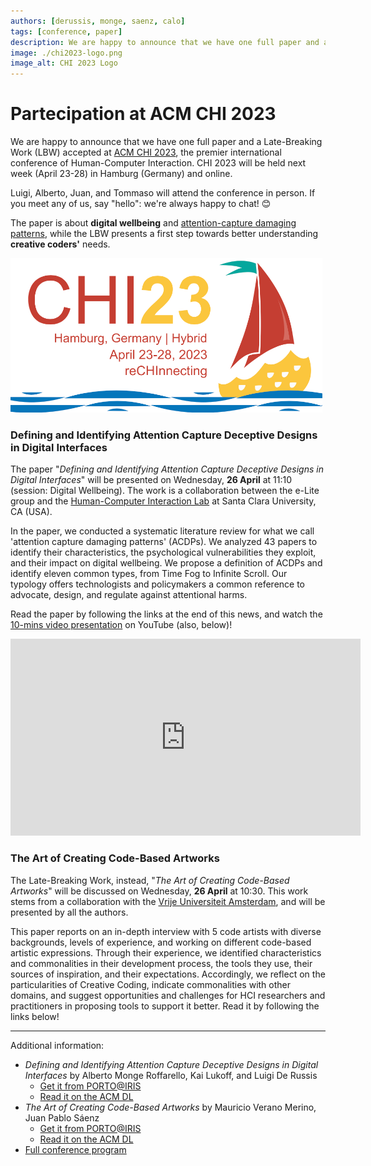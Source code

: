 ```yaml
---
authors: [derussis, monge, saenz, calo]
tags: [conference, paper]
description: We are happy to announce that we have one full paper and a Late-Breaking Work (LBW) accepted at ACM CHI 2023, the premier international conference of Human-Computer Interaction. CHI 2023 will be held next week (April 23-28) in Hamburg (Germany) and online. Luigi, Alberto, Juan, and Tommaso will attend the conference in person.
image: ./chi2023-logo.png
image_alt: CHI 2023 Logo
---
```


# Partecipation at ACM CHI 2023

We are happy to announce that we have one full paper and a Late-Breaking Work (LBW) accepted at [ACM CHI 2023](https://chi2023.acm.org), the premier international conference of Human-Computer Interaction. CHI 2023 will be held next week (April 23-28) in Hamburg (Germany) and online. 

Luigi, Alberto, Juan, and Tommaso will attend the conference in person. If you meet any of us, say "hello": we're always happy to chat! 😊

The paper is about **digital wellbeing** and [attention-capture damaging patterns](http://attentioncapture.com), while the LBW presents a first step towards better understanding **creative coders'** needs.

![CHI 2023 Logo](chi2023-logo.png)

<!-- truncate -->

### Defining and Identifying Attention Capture Deceptive Designs in Digital Interfaces
The paper "_Defining and Identifying Attention Capture Deceptive Designs in Digital Interfaces_" will be presented on Wednesday, **26 April** at 11:10 (session: Digital Wellbeing). The work is a collaboration between the e-Lite group and the [Human-Computer Interaction Lab](https://kailukoff.com) at Santa Clara University, CA (USA).

In the paper, we conducted a systematic literature review for what we call 'attention capture damaging patterns' (ACDPs). We analyzed 43 papers to identify their characteristics, the psychological vulnerabilities they exploit, and their impact on digital wellbeing. We propose a definition of ACDPs and identify eleven common types, from Time Fog to Infinite Scroll. Our typology offers technologists and policymakers a common reference to advocate, design, and regulate against attentional harms.

Read the paper by following the links at the end of this news, and watch the [10-mins video presentation](https://youtu.be/Bw9m8j3_jJ0) on YouTube (also, below)!

<iframe width="560" height="315" src="https://www.youtube-nocookie.com/embed/Bw9m8j3_jJ0" title="YouTube video player" frameBorder="0" allow="accelerometer; autoplay; clipboard-write; encrypted-media; gyroscope; picture-in-picture; web-share" allowFullScreen></iframe>

### The Art of Creating Code-Based Artworks
The Late-Breaking Work, instead, "_The Art of Creating Code-Based Artworks_" will be discussed on Wednesday, **26 April** at 10:30. This work stems from a collaboration with the [Vrije Universiteit Amsterdam](https://maveme.github.io), and will be presented by all the authors.

This paper reports on an in-depth interview with 5 code artists with diverse backgrounds, levels of experience, and working on different code-based artistic expressions. Through their experience, we identified characteristics and commonalities in their development process, the tools they use, their sources of inspiration, and their expectations. Accordingly, we reflect on the particularities of Creative Coding, indicate commonalities with other domains, and suggest opportunities and challenges for HCI researchers and practitioners in proposing tools to support it better.
Read it by following the links below!

---

Additional information:

* _Defining and Identifying Attention Capture Deceptive Designs in Digital Interfaces_ by Alberto Monge Roffarello, Kai Lukoff, and Luigi De Russis
  * [Get it from PORTO@IRIS](https://hdl.handle.net/11583/2974641)
  * [Read it on the ACM DL](https://doi.org/10.1145/3544548.3580729)
* _The Art of Creating Code-Based Artworks_ by Mauricio Verano Merino, Juan Pablo Sáenz
  * [Get it from PORTO@IRIS](https://hdl.handle.net/11583/2976495)
  * [Read it on the ACM DL](https://doi.org/10.1145/3544549.3585743)
* [Full conference program](https://programs.sigchi.org/chi/2023)